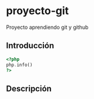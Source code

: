 # proyecto-git
Proyecto aprendiendo git y github
## Introducción
```php
<?php 
php.info() 
?>
```
## Descripción
